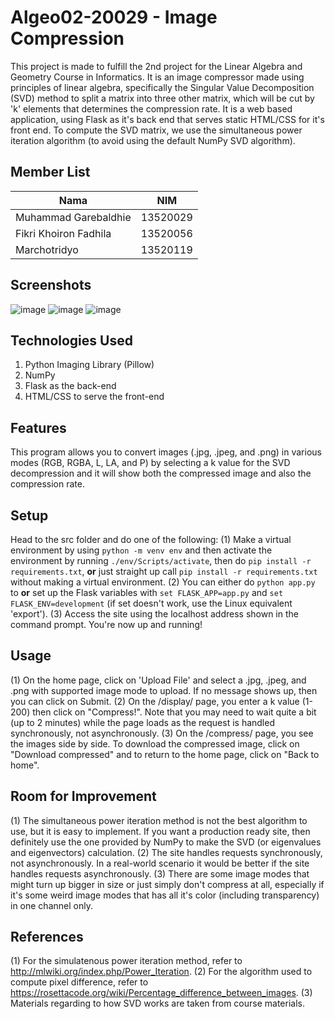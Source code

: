 
# Algeo02-20029 - Image Compression

This project is made to fulfill the 2nd project for the Linear Algebra and Geometry Course in Informatics. It is an image compressor made using principles of linear algebra, specifically the Singular Value Decomposition (SVD) method to split a matrix into three other matrix, which will be cut by 'k' elements that determines the compression rate. It is a web based application, using Flask as it's back end that serves static HTML/CSS for it's front end. To compute the SVD matrix, we use the simultaneous power iteration algorithm (to avoid using the default NumPy SVD algorithm).

## Member List

| Nama                  | NIM      |
| --------------------- | -------- |
| Muhammad Garebaldhie  | 13520029 |
| Fikri Khoiron Fadhila | 13520056 |
| Marchotridyo          | 13520119 |

## Screenshots
![image](https://user-images.githubusercontent.com/29671825/141715301-c947e84d-ded3-485d-a1b5-a16c3f27e5d2.png)
![image](https://user-images.githubusercontent.com/29671825/141715353-4b189846-8287-4da9-8c6a-bf791e36bca0.png)
![image](https://user-images.githubusercontent.com/29671825/141715366-9fab140b-fb60-483b-922a-bd380d6b8dd3.png)

## Technologies Used
1. Python Imaging Library (Pillow)
2. NumPy
3. Flask as the back-end
4. HTML/CSS to serve the front-end

## Features
This program allows you to convert images (.jpg, .jpeg, and .png) in various modes (RGB, RGBA, L, LA, and P) by selecting a k value for the SVD decompression and it will show both the compressed image and also the compression rate.

## Setup
Head to the src folder and do one of the following:
(1) Make a virtual environment by using
`python -m venv env` and then activate the environment by running `./env/Scripts/activate`, then do `pip install -r requirements.txt`, 
**or** just straight up call `pip install -r requirements.txt` without making a virtual environment.
(2) You can either do `python app.py` to **or** set up the Flask variables with `set FLASK_APP=app.py` and `set FLASK_ENV=development` (if set doesn't work, use the Linux equivalent 'export').
(3) Access the site using the localhost address shown in the command prompt. You're now up and running!

## Usage
(1) On the home page, click on 'Upload File' and select a .jpg, .jpeg, and .png with supported image mode to upload. If no message shows up, then you can click on Submit.
(2) On the /display/ page, you enter a k value (1-200) then click on "Compress!". Note that you may need to wait quite a bit (up to 2 minutes) while the page loads as the request is handled synchronously, not asynchronously.
(3) On the /compress/ page, you see the images side by side. To download the compressed image, click on "Download compressed" and to return to the home page, click on "Back to home".

## Room for Improvement
(1) The simultaneous power iteration method is not the best algorithm to use, but it is easy to implement. If you want a production ready site, then definitely use the one provided by NumPy to make the SVD (or eigenvalues and eigenvectors) calculation.
(2) The site handles requests synchronously, not asynchronously. In a real-world scenario it would be better if the site handles requests asynchronously.
(3) There are some image modes that might turn up bigger in size or just simply don't compress at all, especially if it's some weird image modes that has all it's color (including transparency) in one channel only.

## References
(1) For the simulatenous power iteration method, refer to http://mlwiki.org/index.php/Power_Iteration.
(2) For the algorithm used to compute pixel difference, refer to https://rosettacode.org/wiki/Percentage_difference_between_images.
(3) Materials regarding to how SVD works are taken from course materials.
